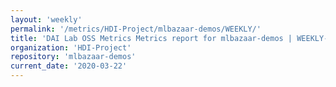 ```yaml
---
layout: 'weekly'
permalink: '/metrics/HDI-Project/mlbazaar-demos/WEEKLY/'
title: 'DAI Lab OSS Metrics Metrics report for mlbazaar-demos | WEEKLY-REPORT-2020-03-22'
organization: 'HDI-Project'
repository: 'mlbazaar-demos'
current_date: '2020-03-22'
---
```

